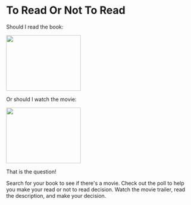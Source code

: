 # To Read Or Not To Read

Should I read the book:

<img src="https://media.giphy.com/media/q1mHcB8wOCWf6/giphy.gif" width="200" height="150" />

Or should I watch the movie:

<img src="https://media.giphy.com/media/3orif1s0OHZf7yKk6I/giphy.gif" width="200" height="150" />

That is the question!

Search for your book to see if there's a movie. 
Check out the poll to help you make your read or not to read decision.
Watch the movie trailer, read the description, and make your decision.